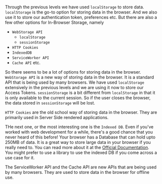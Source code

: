 Through the previous levels we have used `localStorage` to store data. `localStorage` is the go-to option for storing data in the browser. And we also use it to store our authentication token, preferences etc. But there are also a few other options for In-Browser Storage, namely

 - `WebStorage API`
    - `localStorage`
    - `sessionStorage`
 - `HTTP Cookies`
 - `IndexedDB`
 - `ServiceWorker API`
 - `Cache API` etc.

So there seems to be a lot of options for storing data in the browser. `WebStorage API` is a new way of storing data in the browser. It is a standard API that is being used by many browsers. We have used `localStorage` extensively in the previous levels and we are using it now to store our Access Tokens. `sessionStorage` is a bit different from `localStorage` in that it is only available to the current session. So if the user closes the browser, the data stored in `sessionStorage` will be lost. 

`HTTP Cookies` are the old school way of storing data in the browser. They are primarily used in Server Side rendered applications. 

THe next one, or the most interesting one is the `Indexed DB`. Even if you've worked with web development for a while, there's a good chance that you never heard of this before! Your browser has a Database that can hold upto 250MB of data. It is a great way to store large data in your browser if you really need to. You can read more about it at the [Official Documentation](https://developer.mozilla.org/en-US/docs/Web/API/IndexedDB_API). You might prefer to use a library to use the indexed DB if you come across a use case for it.

The ServiceWorker API and the Cache API are new APIs that are being used by many browsers. They are used to store data in the browser for offline use.  